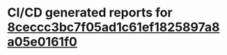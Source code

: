 # CI/CD generated reports for [8ceccc3bc7f05ad1c61ef1825897a8a05e0161f0](https://github.com/hydephp/develop/commit/8ceccc3bc7f05ad1c61ef1825897a8a05e0161f0)
